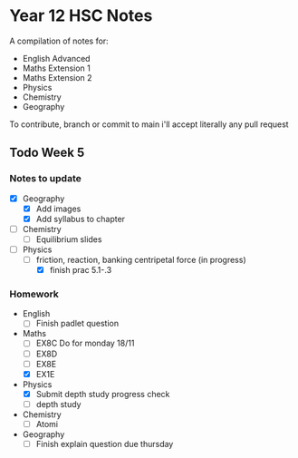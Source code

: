 # Year 12 HSC Notes
A compilation of notes for:
- English Advanced
- Maths Extension 1
- Maths Extension 2
- Physics
- Chemistry
- Geography


To contribute, branch or commit to main i'll accept literally any pull request

## Todo Week 5
### Notes to update
- [X] Geography
	- [X] Add images
	- [X] Add syllabus to chapter

- [ ] Chemistry
	- [ ] Equilibrium slides

- [ ] Physics
	- [ ] friction, reaction, banking centripetal force (in progress)
        - [X] finish prac 5.1-.3

### Homework
- English
	- [ ] Finish padlet question
- Maths
	- [ ] EX8C Do for monday 18/11
	- [ ] EX8D
	- [ ] EX8E
	- [X] EX1E
- Physics
	- [X] Submit depth study progress check
	- [ ] depth study
- Chemistry
	- [ ] Atomi
- Geography
	- [ ] Finish explain question due thursday
